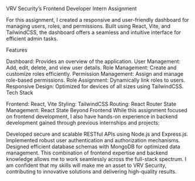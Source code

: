 VRV Security’s Frontend Developer Intern Assignment

For this assignment, I created a responsive and user-friendly dashboard for managing users, roles, and permissions. Built using React, Vite, and TailwindCSS, the dashboard offers a seamless and intuitive interface for efficient admin tasks.

Features

Dashboard: Provides an overview of the application.
User Management: Add, edit, delete, and view user details.
Role Management: Create and customize roles efficiently.
Permission Management: Assign and manage role-based permissions.
Role Assignment: Dynamically link roles to users.
Responsive Design: Optimized for devices of all sizes using TailwindCSS.
Tech Stack

Frontend: React, Vite
Styling: TailwindCSS
Routing: React Router
State Management: React State
Beyond Frontend
While this assignment focused on frontend development, I also have hands-on experience in backend development gained through previous internships and projects:

Developed secure and scalable RESTful APIs using Node.js and Express.js.
Implemented robust user authentication and authorization mechanisms.
Designed efficient database schemas with MongoDB for optimized data management.
This combination of frontend expertise and backend knowledge allows me to work seamlessly across the full-stack spectrum. I am confident that my skills will make me an asset to VRV Security, contributing to innovative solutions and delivering high-quality results.

